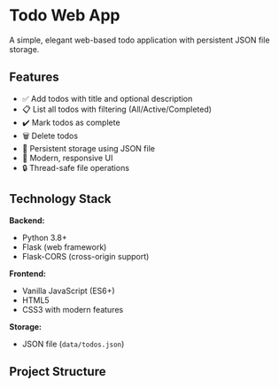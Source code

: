 # Todo Web App

A simple, elegant web-based todo application with persistent JSON file storage.

## Features

- ✅ Add todos with title and optional description
- 📋 List all todos with filtering (All/Active/Completed)
- ✔️ Mark todos as complete
- 🗑️ Delete todos
- 💾 Persistent storage using JSON file
- 🎨 Modern, responsive UI
- 🔒 Thread-safe file operations

## Technology Stack

**Backend:**
- Python 3.8+
- Flask (web framework)
- Flask-CORS (cross-origin support)

**Frontend:**
- Vanilla JavaScript (ES6+)
- HTML5
- CSS3 with modern features

**Storage:**
- JSON file (`data/todos.json`)

## Project Structure